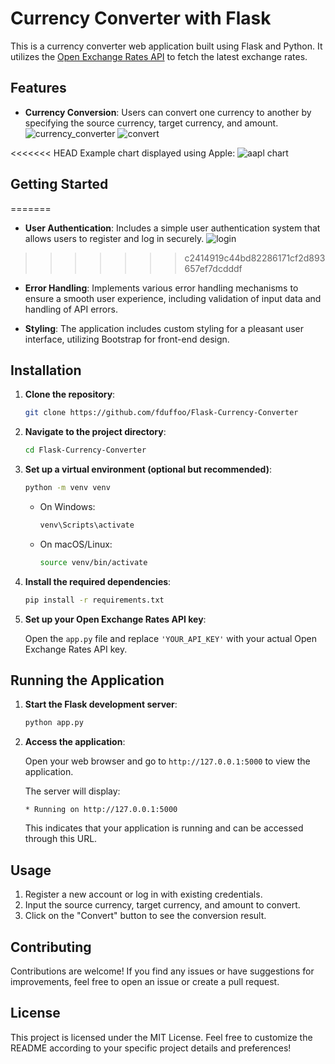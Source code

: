 # Currency Converter with Flask

This is a currency converter web application built using Flask and Python. It utilizes the [Open Exchange Rates API](https://openexchangerates.org/) to fetch the latest exchange rates.

## Features

- **Currency Conversion**: Users can convert one currency to another by specifying the source currency, target currency, and amount.
![currency_converter](https://github.com/user-attachments/assets/8510c6e6-eb9d-4416-b702-a6d17bcd63d9)
![convert](https://github.com/user-attachments/assets/4ea3e04a-a70a-4543-8159-9629511cfbc2)

<<<<<<< HEAD
Example chart displayed using Apple:
![aapl chart](https://github.com/user-attachments/assets/ce272dde-ff11-4a4a-b7f1-547c3c984505)

## Getting Started
=======
- **User Authentication**: Includes a simple user authentication system that allows users to register and log in securely.
![login](https://github.com/user-attachments/assets/d42aa85c-95a0-427b-a036-5cf05abf24d0)
>>>>>>> c2414919c44bd82286171cf2d893657ef7dcdddf

- **Error Handling**: Implements various error handling mechanisms to ensure a smooth user experience, including validation of input data and handling of API errors.

- **Styling**: The application includes custom styling for a pleasant user interface, utilizing Bootstrap for front-end design.

## Installation

1. **Clone the repository**:

    ```bash
    git clone https://github.com/fduffoo/Flask-Currency-Converter
    ```

2. **Navigate to the project directory**:

    ```bash
    cd Flask-Currency-Converter
    ```

3. **Set up a virtual environment (optional but recommended)**:

    ```bash
    python -m venv venv
    ```

    - On Windows:
      ```bash
      venv\Scripts\activate
      ```

    - On macOS/Linux:
      ```bash
      source venv/bin/activate
      ```

4. **Install the required dependencies**:

    ```bash
    pip install -r requirements.txt
    ```

5. **Set up your Open Exchange Rates API key**:

    Open the `app.py` file and replace `'YOUR_API_KEY'` with your actual Open Exchange Rates API key.

## Running the Application

1. **Start the Flask development server**:

    ```bash
    python app.py
    ```

2. **Access the application**:

    Open your web browser and go to `http://127.0.0.1:5000` to view the application.

    The server will display:
    ```
    * Running on http://127.0.0.1:5000
    ```

    This indicates that your application is running and can be accessed through this URL.

## Usage

1. Register a new account or log in with existing credentials.
2. Input the source currency, target currency, and amount to convert.
3. Click on the "Convert" button to see the conversion result.

## Contributing

Contributions are welcome! If you find any issues or have suggestions for improvements, feel free to open an issue or create a pull request.

## License

This project is licensed under the MIT License. Feel free to customize the README according to your specific project details and preferences!
